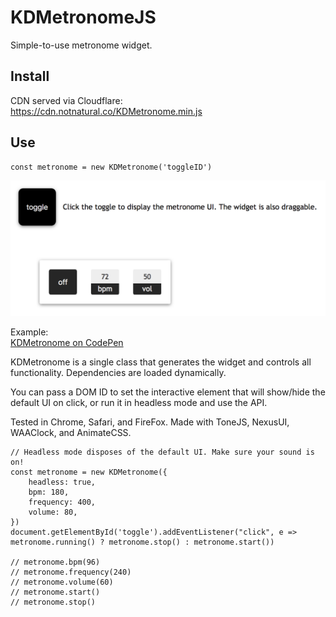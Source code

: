 # KDMetronomeJS
 Simple-to-use metronome widget.

## Install
CDN served via Cloudflare:  
https://cdn.notnatural.co/KDMetronome.min.js

## Use
```
const metronome = new KDMetronome('toggleID')
```

![](https://raw.githubusercontent.com/justKD/KDMetronomeJS/master/readme-screenshot.png)

Example:  
[KDMetronome on CodePen](https://codepen.io/justKD/pen/MWWYQBr)

KDMetronome is a single class that generates the widget and controls all functionality. Dependencies are loaded dynamically. 

You can pass a DOM ID to set the interactive element that will show/hide the default UI on click, or run it in headless mode and use the API.  

Tested in Chrome, Safari, and FireFox. Made with ToneJS, NexusUI, WAAClock, and AnimateCSS.

```
// Headless mode disposes of the default UI. Make sure your sound is on!
const metronome = new KDMetronome({
    headless: true,
    bpm: 180,
    frequency: 400,
    volume: 80,
})
document.getElementById('toggle').addEventListener("click", e => metronome.running() ? metronome.stop() : metronome.start())

// metronome.bpm(96)
// metronome.frequency(240)
// metronome.volume(60)
// metronome.start()
// metronome.stop()
```